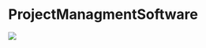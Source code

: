 <H1>ProjectManagmentSoftware</H1>
<a target="_blank" href="https://ci.appveyor.com/project/kurulyk22770/projectmanagmentsoftware">
<img src="https://ci.appveyor.com/api/projects/status/5dm2hbelj1x2mbjk"></img>
<!-- <image src="https://ci.appveyor.com/api/projects/status/GitHub//kurulyk22770/projectmanagmentsoftware"> -->
</a>
